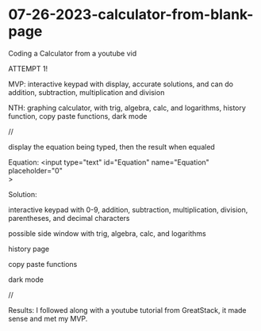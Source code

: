 # 07-26-2023-calculator-from-blank-page
 Coding a Calculator from a youtube vid

 ATTEMPT 1! 

MVP: interactive keypad with display, accurate solutions, and can do addition, subtraction, multiplication and division 

NTH: graphing calculator, with trig, algebra, calc, and logarithms, history function, copy paste functions, dark mode 

//

display the equation being typed, then the result when equaled 

<label for="Equation">Equation:</label> 
<input type="text" id="Equation" name="Equation" placeholder="0"      
<meta http-equiv = "Content-Type" content = "text/html; charset = UTF-8" />>

<label for="Solution">Solution:</label> 
<output type="text" id="Solution" name="Solution" placeholder="0">



interactive keypad with 0-9, addition, subtraction, multiplication, division, parentheses, and decimal characters 

possible side window with trig, algebra, calc, and logarithms 

history page 

copy paste functions 

dark mode 

//

Results: I followed along with a youtube tutorial from GreatStack, it made sense and met my MVP. 